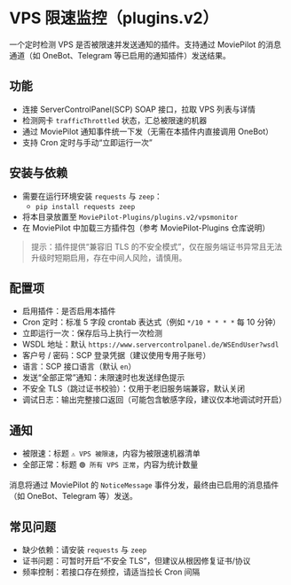 # VPS 限速监控（plugins.v2）

一个定时检测 VPS 是否被限速并发送通知的插件。支持通过 MoviePilot 的消息通道（如 OneBot、Telegram 等已启用的通知插件）发送结果。

## 功能

- 连接 ServerControlPanel(SCP) SOAP 接口，拉取 VPS 列表与详情
- 检测网卡 `trafficThrottled` 状态，汇总被限速的机器
- 通过 MoviePilot 通知事件统一下发（无需在本插件内直接调用 OneBot）
- 支持 Cron 定时与手动“立即运行一次”

## 安装与依赖

- 需要在运行环境安装 `requests` 与 `zeep`：
  - `pip install requests zeep`
- 将本目录放置至 `MoviePilot-Plugins/plugins.v2/vpsmonitor`
- 在 MoviePilot 中加载三方插件包（参考 MoviePilot-Plugins 仓库说明）

> 提示：插件提供“兼容旧 TLS 的不安全模式”，仅在服务端证书异常且无法升级时短期启用，存在中间人风险，请慎用。

## 配置项

- 启用插件：是否启用本插件
- Cron 定时：标准 5 字段 crontab 表达式（例如 `*/10 * * * *` 每 10 分钟）
- 立即运行一次：保存后马上执行一次检测
- WSDL 地址：默认 `https://www.servercontrolpanel.de/WSEndUser?wsdl`
- 客户号 / 密码：SCP 登录凭据（建议使用专用子账号）
- 语言：SCP 接口语言（默认 `en`）
- 发送“全部正常”通知：未限速时也发送绿色提示
- 不安全 TLS（跳过证书校验）：仅用于老旧服务端兼容，默认关闭
- 调试日志：输出完整接口返回（可能包含敏感字段，建议仅本地调试时开启）

## 通知

- 被限速：标题 `⚠️ VPS 被限速`，内容为被限速机器清单
- 全部正常：标题 `🟢 所有 VPS 正常`，内容为统计数量

消息将通过 MoviePilot 的 `NoticeMessage` 事件分发，最终由已启用的消息插件（如 OneBot、Telegram 等）发送。

## 常见问题

- 缺少依赖：请安装 `requests` 与 `zeep`
- 证书问题：可暂时开启“不安全 TLS”，但建议从根因修复证书/协议
- 频率控制：若接口存在频控，请适当拉长 Cron 间隔

